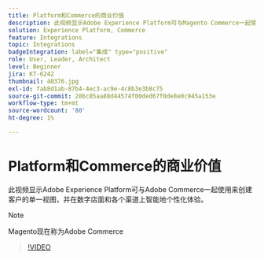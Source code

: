```yaml
---
title: Platform和Commerce的商业价值
description: 此视频显示Adobe Experience Platform可与Magento Commerce一起使用来创建客户的单一视图，并在数字店面和各个渠道上智能地个性化体验。
solution: Experience Platform, Commerce
feature: Integrations
topic: Integrations
badgeIntegration: label="集成" type="positive"
role: User, Leader, Architect
level: Beginner
jira: KT-6242
thumbnail: 40376.jpg
exl-id: fab8d1ab-87b4-4ec3-ac9e-4c8b3e3b8c75
source-git-commit: 286c85aa88d44574f00ded67f0de8e0c945a153e
workflow-type: tm+mt
source-wordcount: '80'
ht-degree: 1%

---
```


# Platform和Commerce的商业价值

此视频显示Adobe Experience Platform可与Adobe Commerce一起使用来创建客户的单一视图，并在数字店面和各个渠道上智能地个性化体验。

>[!NOTE]
>
> Magento现在称为Adobe Commerce

>[!VIDEO](https://video.tv.adobe.com/v/328572?learn=on&enablevpops&captions=chi_hans)

